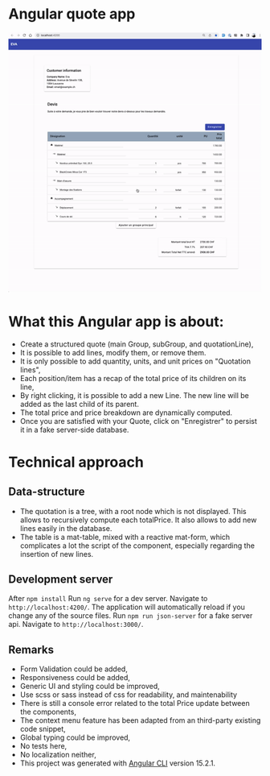 # Angular quote app

![Demo gif](demo-quote.gif)

# What this Angular app is about:

- Create a structured quote (main Group, subGroup, and quotationLine),
- It is possible to add lines, modify them, or remove them.
- It is only possible to add quantity, units, and unit prices on "Quotation lines",
- Each position/item has a recap of the total price of its children on its line,
- By right clicking, it is possible to add a new Line. The new line will be added as the last child of its parent.
- The total price and price breakdown are dynamically computed.
- Once you are satisfied with your Quote, click on "Enregistrer" to persist it in a fake server-side database.

# Technical approach

## Data-structure

- The quotation is a tree, with a root node which is not displayed. This allows to recursively compute each totalPrice. It also allows to add new lines easily in the database.
- The table is a mat-table, mixed with a reactive mat-form, which complicates a lot the script of the component, especially regarding the insertion of new lines.

## Development server

After `npm install`
Run `ng serve` for a dev server. Navigate to `http://localhost:4200/`. The application will automatically reload if you change any of the source files.
Run `npm run json-server` for a fake server api. Navigate to `http://localhost:3000/`.

## Remarks

- Form Validation could be added,
- Responsiveness could be added,
- Generic UI and styling could be improved,
- Use scss or sass instead of css for readability, and maintenability
- There is still a console error related to the total Price update between the components,
- The context menu feature has been adapted from an third-party existing code snippet,
- Global typing could be improved,
- No tests here,
- No localization neither,
- This project was generated with [Angular CLI](https://github.com/angular/angular-cli) version 15.2.1.
